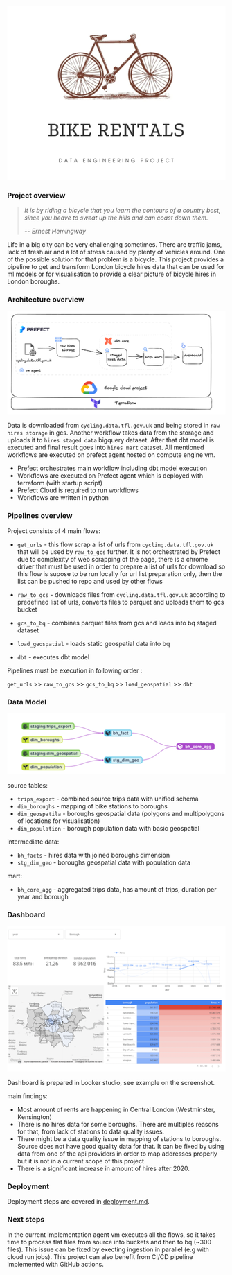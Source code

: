 ![img.png](docs/img.png)

### Project overview

> _It is by riding a bicycle that you learn the contours of a country best, since you heave to sweat up the hills and
can coast down them._
>
> -- <cite>Ernest Hemingway</cite>

Life in a big city can be very challenging sometimes. There are traffic jams, lack of fresh air and a lot of stress
caused by plenty of vehicles around. One of the possible solution for that problem is a bicycle.
This project provides a pipeline to get and transform London bicycle hires data that can be used for ml models or for
visualisation to provide a clear picture of bicycle hires in London boroughs.

### Architecture overview

![img_3.png](docs/img_3.png)

Data is downloaded from `cycling.data.tfl.gov.uk` and being stored in `raw hires storage` in gcs. Another workflow takes
data from the storage and uploads it to `hires staged data` bigquery dataset. After that dbt model is executed and final
result goes into `hires mart` dataset. All mentioned workflows are executed on prefect agent hosted on compute engine
vm.

* Prefect orchestrates main workflow including dbt model execution
* Workflows are executed on Prefect agent which is deployed with terraform (with startup script)
* Prefect Cloud is required to run workflows
* Workflows are written in python

### Pipelines overview

Project consists of 4 main flows:

* `get_urls` - this flow scrap a list of urls from `cycling.data.tfl.gov.uk` that will be used by `raw_to_gcs` further.
  It is not orchestrated by Prefect due to complexity of web scrapping of the page, there is a chrome driver that must
  be used in order to prepare a list of urls for download so this flow is supose to be run locally for url list
  preparation only, then the list can be pushed to repo and used by other flows

* `raw_to_gcs` - downloads files from `cycling.data.tfl.gov.uk` according to predefined list of urls, converts files to
  parquet and uploads them to gcs bucket

* `gcs_to_bq` - combines parquet files from gcs and loads into bq staged dataset

* `load_geospatial` - loads static geospatial data into bq

* `dbt` - executes dbt model

Pipelines must be execution in following order :

`get_urls` >> `raw_to_gcs`  >> `gcs_to_bq` >> `load_geospatial` >> `dbt`

### Data Model

![img_2.png](docs/img_2.png)

source tables:

* `trips_export` - combined source trips data with unified schema
* `dim_boroughs` - mapping of bike stations to boroughs
* `dim_geospatila` - boroughs geospatial data (polygons and multipolygons of locations for visualisation)
* `dim_population` - borough population data with basic geospatial

intermediate data:

* `bh_facts` - hires data with joined boroughs dimension
* `stg_dim_geo` - boroughs geospatial data with population data

mart:

* `bh_core_agg` - aggregated trips data, has amount of trips, duration per year and borough

### Dashboard

![img_1.png](docs/img_1.png)

Dashboard is prepared in Looker studio, see example on the screenshot.

main findings:

* Most amount of rents are happening in Central London (Westminster, Kensington)
* There is no hires data for some boroughs. There are multiples reasons for that, from lack of stations to data quality
  issues.
* There might be a data quality issue in mapping of stations to boroughs. Source does not have good quality data for
  that. It can be fixed by using data from one of the api providers in order to map addresses properly but it is not in
  a current scope of this project
* There is a significant increase in amount of hires after 2020.

### Deployment

Deployment steps are covered in [deployment.md](docs/deployment.md).

### Next steps

In the current implementation agent vm executes all the flows, so it takes time to process flat files from source into
buckets and then to bq (~300 files). This issue can be fixed by execting ingestion in parallel (e.g with cloud run
jobs). This project can also benefit from CI/CD pipeline implemented with GitHub actions.
